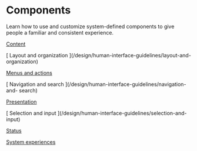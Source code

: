 # Components

Learn how to use and customize system-defined components to give people a
familiar and consistent experience.

[ Content ](/design/human-interface-guidelines/content)

[ Layout and organization ](/design/human-interface-guidelines/layout-and-
organization)

[ Menus and actions ](/design/human-interface-guidelines/menus-and-actions)

[ Navigation and search ](/design/human-interface-guidelines/navigation-and-
search)

[ Presentation ](/design/human-interface-guidelines/presentation)

[ Selection and input ](/design/human-interface-guidelines/selection-and-
input)

[ Status ](/design/human-interface-guidelines/status)

[ System experiences ](/design/human-interface-guidelines/system-experiences)

